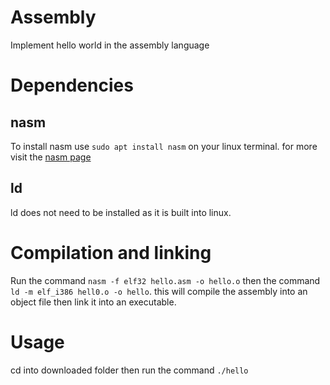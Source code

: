 # Assembly
Implement hello world in the assembly language
# Dependencies
## nasm
To install nasm use ```sudo apt install nasm``` on your linux terminal. for more visit the [nasm page](https://www.nasm.us/)
## ld
ld does not need to be installed as it is built into linux.
# Compilation and linking
Run the command ```nasm -f elf32 hello.asm -o hello.o``` then the command ```ld -m elf_i386 hell0.o -o hello```. this will compile the assembly into an object file then link it into an executable.
# Usage
cd into downloaded folder then run the command ```./hello```
